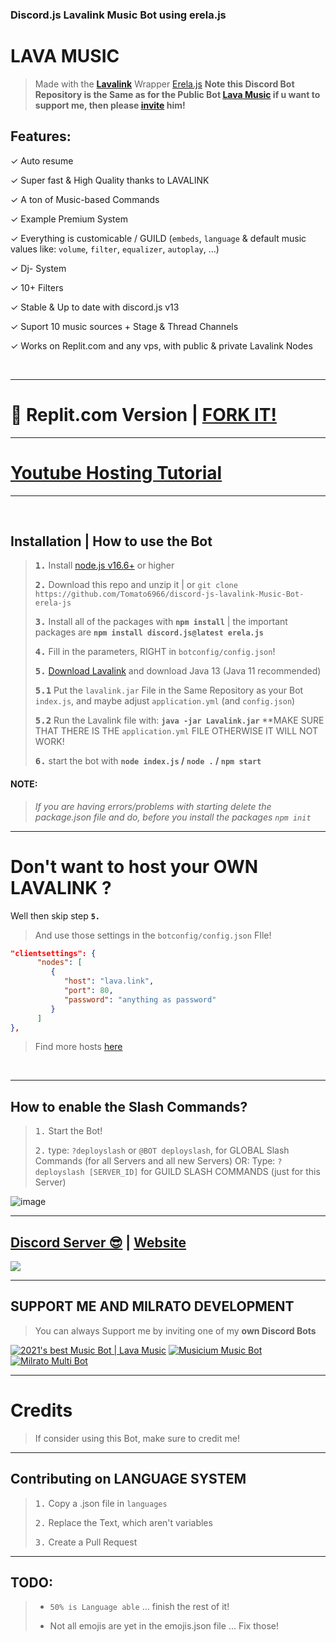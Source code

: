 ### Discord.js Lavalink Music Bot using erela.js

# LAVA MUSIC 

> Made with the [**Lavalink**](https://github.com/freyacodes/Lavalink) Wrapper [Erela.js](https://erelajs-docs.netlify.app/docs/gettingstarted.html) **Note this Discord Bot Repository is the Same as for the Public Bot [Lava Music](https://lava.milrato.dev) if u want to support me, then please [invite](https://lava.milrato.dev) him!**

## Features:
✓ Auto resume

✓ Super fast & High Quality thanks to LAVALINK

✓ A ton of Music-based Commands

✓ Example Premium System 

✓ Everything is customicable / GUILD (`embeds`, `language` & default music values like: `volume`, `filter`, `equalizer`, `autoplay`, ...)

✓ Dj- System

✓ 10+ Filters

✓ Stable & Up to date with discord.js v13

✓ Suport 10 music sources + Stage & Thread Channels

✓ Works on Replit.com and any vps, with public & private Lavalink Nodes

<br/>

***

# 🖤 Replit.com Version | [FORK IT!](https://replit.com/@OxyTomato/Lava-Music?v=1)

***

# [Youtube Hosting Tutorial](https://www.youtube.com/watch?v=AnYTaFPB4f8)

***

<br/>

## Installation | How to use the Bot

> **<kbd>1.</kbd>** Install [node.js v16.6+](https://nodejs.org/en) or higher
> 
> **<kbd>2.</kbd>** Download this repo and unzip it | or `git clone https://github.com/Tomato6966/discord-js-lavalink-Music-Bot-erela-js`
> 
> **<kbd>3.</kbd>** Install all of the packages with **`npm install`** | the important packages are   **`npm install discord.js@latest erela.js`**
> 
> **<kbd>4.</kbd>** Fill in the parameters, RIGHT in `botconfig/config.json`!
> 
> **<kbd>5.</kbd>** [Download Lavalink](https://github.com/freyacodes/Lavalink/releases/download/3.4/Lavalink.jar) and download Java 13 (Java 11 recommended)
> 
> **<kbd>5.1</kbd>** Put the `lavalink.jar` File in the Same Repository as your Bot `index.js`, and maybe adjust `application.yml` (and `config.json`) 
> 
> **<kbd>5.2</kbd>** Run the Lavalink file with: **`java -jar Lavalink.jar`**
> **MAKE SURE THAT THERE IS THE `application.yml` FILE OTHERWISE IT WILL NOT WORK!
> 
> **<kbd>6.</kbd>** start the bot with **`node index.js` / `node .` / `npm start`**

#### **NOTE:**
> *If you are having errors/problems with starting delete the package.json file and do, before you install the packages `npm init`*

***

# Don't want to host your OWN **LAVALINK** ?

Well then skip step **` 5. `**

> And use those settings in the `botconfig/config.json` FIle!

```json
"clientsettings": {
      "nodes": [
         {
            "host": "lava.link",
            "port": 80,
            "password": "anything as password"
         }
      ]
},
```
> Find more hosts [here](https://lavalink.darrennathanael.com/#how2host)

<br/>

***

## How to enable the Slash Commands?

> <kbd>1.</kbd> Start the Bot!
> 
> <kbd>2.</kbd> type: `?deployslash` or `@BOT deployslash`, for GLOBAL Slash Commands (for all Servers and all new Servers)
> OR: Type: `?deployslash [SERVER_ID]` for GUILD SLASH COMMANDS (just for this Server)

![image](https://imgur.com/MA53Oo3.png "Slash Commands do work")
<br/>

***

## [Discord Server 😎](https://discord.gg/dcdev) | [Website](https://milrato.dev)
<a href="https://discord.gg/dcdev"><img src="https://discord.com/api/guilds/773668217163218944/widget.png?style=banner2"></a>

***

## SUPPORT ME AND MILRATO DEVELOPMENT

> You can always Support me by inviting one of my **own Discord Bots**

[![2021's best Music Bot | Lava Music](https://cdn.discordapp.com/attachments/748533465972080670/817088638780440579/test3.png)](https://lava.milrato.dev)
[![Musicium Music Bot](https://cdn.discordapp.com/attachments/742446682381221938/770055673965707264/test1.png)](https://musicium.musicium.dev)
[![Milrato Multi Bot](https://cdn.discordapp.com/attachments/742446682381221938/770056826724679680/test1.png)](https://milrato.milrato.dev)

***

# Credits

> If consider using this Bot, make sure to credit me!

***

## Contributing on LANGUAGE SYSTEM

> <kbd>1.</kbd> Copy a .json file in `languages`
> 
> <kbd>2.</kbd> Replace the Text, which aren't variables
> 
> <kbd>3.</kbd> Create a Pull Request

***

## TODO:

> - `50% is Language able` ... finish the rest of it!
> 
> - Not all emojis are yet in the emojis.json file ... Fix those!

